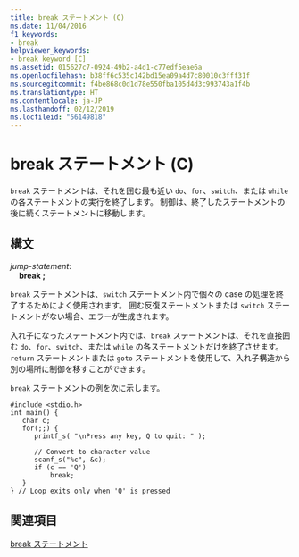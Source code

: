 ```yaml
---
title: break ステートメント (C)
ms.date: 11/04/2016
f1_keywords:
- break
helpviewer_keywords:
- break keyword [C]
ms.assetid: 015627c7-0924-49b2-a4d1-c77edf5eae6a
ms.openlocfilehash: b38ff6c535c142bd15ea09a4d7c80010c3fff31f
ms.sourcegitcommit: f4be868c0d1d78e550fba105d4d3c993743a1f4b
ms.translationtype: HT
ms.contentlocale: ja-JP
ms.lasthandoff: 02/12/2019
ms.locfileid: "56149818"
---
```

# <a name="break-statement-c"></a>break ステートメント (C)

`break` ステートメントは、それを囲む最も近い `do`、`for`、`switch`、または `while` の各ステートメントの実行を終了します。 制御は、終了したステートメントの後に続くステートメントに移動します。

## <a name="syntax"></a>構文

*jump-statement*:<br/>
&nbsp;&nbsp;&nbsp;&nbsp;**break ;**

`break` ステートメントは、`switch` ステートメント内で個々の case の処理を終了するためによく使用されます。 囲む反復ステートメントまたは `switch` ステートメントがない場合、エラーが生成されます。

入れ子になったステートメント内では、`break` ステートメントは、それを直接囲む `do`、`for`、`switch`、または `while` の各ステートメントだけを終了させます。 `return` ステートメントまたは `goto` ステートメントを使用して、入れ子構造から別の場所に制御を移すことができます。

`break` ステートメントの例を次に示します。

```
#include <stdio.h>
int main() {
   char c;
   for(;;) {
      printf_s( "\nPress any key, Q to quit: " );

      // Convert to character value
      scanf_s("%c", &c);
      if (c == 'Q')
          break;
   }
} // Loop exits only when 'Q' is pressed
```

## <a name="see-also"></a>関連項目

[break ステートメント](../cpp/break-statement-cpp.md)

